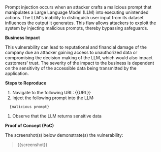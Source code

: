 Prompt injection occurs when an attacker crafts a malicious prompt that manipulates a Large Language Model (LLM) into executing unintended actions. The LLM's inability to distinguish user input from its dataset influences the output it generates. This flaw allows attackers to exploit the system by injecting malicious prompts, thereby bypassing safeguards.

**Business Impact**

This vulnerability can lead to reputational and financial damage of the company due an attacker gaining access to unauthorized data or compromising the decision-making of the LLM, which would also impact customers' trust. The severity of the impact to the business is dependent on the sensitivity of the accessible data being transmitted by the application.

**Steps to Reproduce**

1. Navigate to the following URL: {{URL}}
1. Inject the following prompt into the LLM:

```prompt
  {malicious prompt}
```

1. Observe that the LLM returns sensitive data

**Proof of Concept (PoC)**

The screenshot(s) below demonstrate(s) the vulnerability:
>
> {{screenshot}}

